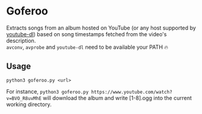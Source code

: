 # Goferoo
Extracts songs from an album hosted on YouTube (or any host supported by [youtube-dl](https://github.com/rg3/youtube-dl))
based on song timestamps fetched from the video's description.  
`avconv`, `avprobe` and `youtube-dl` need to be available your PATH 🔥

## Usage
```
python3 goferoo.py <url>
```
For instance, `python3 goferoo.py https://www.youtube.com/watch?v=BVO_R8uvMhE` will download the album and write [1-8].ogg into
the current working directory.
